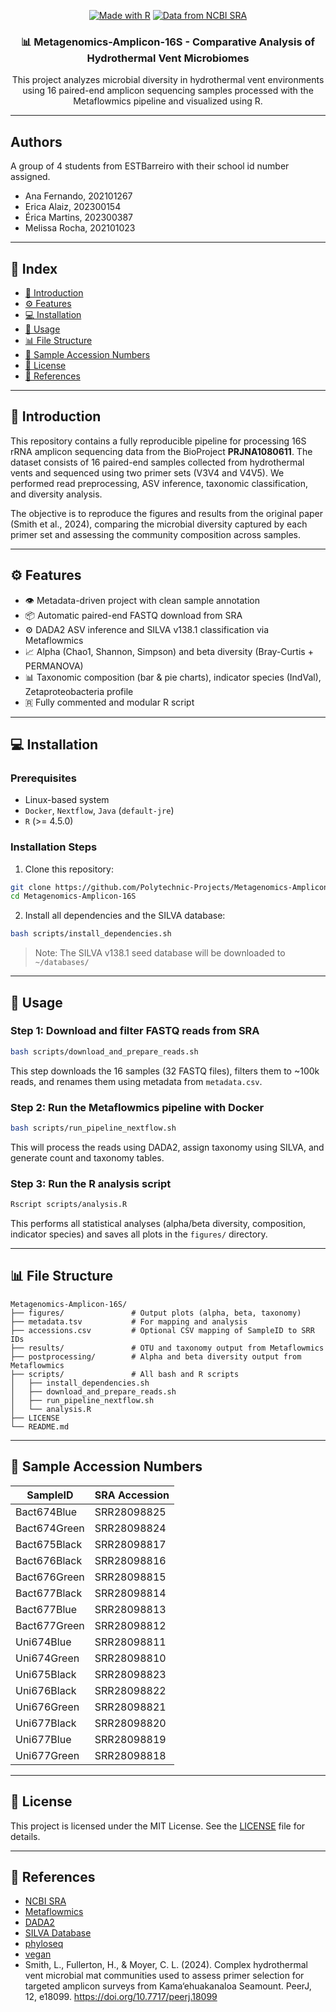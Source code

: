 <p align="center">
<a href="https://www.r-project.org/" title="Go to R homepage"><img src="https://img.shields.io/badge/Made%20with-R-FED564?logo=r&logoColor=white" alt="Made with R"></a>
<a href="https://www.ncbi.nlm.nih.gov/sra" title="NCBI SRA">
  <img src="https://img.shields.io/badge/Data%20from-NCBI%20SRA-FED564?logo=databricks&logoColor=white" alt="Data from NCBI SRA">
</a>
</p>

<h3 align="center">📊 Metagenomics-Amplicon-16S - Comparative Analysis of Hydrothermal Vent Microbiomes</h3>
<p align="center">
This project analyzes microbial diversity in hydrothermal vent environments using 16 paired-end amplicon sequencing samples processed with the Metaflowmics pipeline and visualized using R.
</p>

---

## Authors

A group of 4 students from ESTBarreiro with their school id number assigned.

- Ana Fernando, 202101267
- Erica Alaiz, 202300154
- Érica Martins, 202300387
- Melissa Rocha, 202101023


---

## 👋 Index

* [📅 Introduction](#-introduction)
* [⚙️ Features](#-features)
* [💻 Installation](#-installation)
* [🚀 Usage](#-usage)
* [📊 File Structure](#-file-structure)
* [📄 Sample Accession Numbers](#-sample-accession-numbers)
* [📜 License](#-license)
* [🔗 References](#-references)

---

## 📅 Introduction

This repository contains a fully reproducible pipeline for processing 16S rRNA amplicon sequencing data from the BioProject **PRJNA1080611**. The dataset consists of 16 paired-end samples collected from hydrothermal vents and sequenced using two primer sets (V3V4 and V4V5). We performed read preprocessing, ASV inference, taxonomic classification, and diversity analysis.

The objective is to reproduce the figures and results from the original paper (Smith et al., 2024), comparing the microbial diversity captured by each primer set and assessing the community composition across samples.

---

## ⚙️ Features

* 👁️ Metadata-driven project with clean sample annotation
* 📦 Automatic paired-end FASTQ download from SRA
* ⚙️ DADA2 ASV inference and SILVA v138.1 classification via Metaflowmics
* 📈 Alpha (Chao1, Shannon, Simpson) and beta diversity (Bray-Curtis + PERMANOVA)
* 📊 Taxonomic composition (bar & pie charts), indicator species (IndVal), Zetaproteobacteria profile
* 🇷 Fully commented and modular R script

---

## 💻 Installation

### Prerequisites

* Linux-based system
* `Docker`, `Nextflow`, `Java` (`default-jre`)
* `R` (>= 4.5.0)

### Installation Steps

1. Clone this repository:

```sh
git clone https://github.com/Polytechnic-Projects/Metagenomics-Amplicon-16S.git
cd Metagenomics-Amplicon-16S
```

2. Install all dependencies and the SILVA database:

```sh
bash scripts/install_dependencies.sh
```

> Note: The SILVA v138.1 seed database will be downloaded to `~/databases/`

---

## 🚀 Usage

### Step 1: Download and filter FASTQ reads from SRA

```sh
bash scripts/download_and_prepare_reads.sh
```

This step downloads the 16 samples (32 FASTQ files), filters them to \~100k reads, and renames them using metadata from `metadata.csv`.

### Step 2: Run the Metaflowmics pipeline with Docker

```sh
bash scripts/run_pipeline_nextflow.sh
```

This will process the reads using DADA2, assign taxonomy using SILVA, and generate count and taxonomy tables.

### Step 3: Run the R analysis script

```sh
Rscript scripts/analysis.R
```

This performs all statistical analyses (alpha/beta diversity, composition, indicator species) and saves all plots in the `figures/` directory.

---

## 📊 File Structure

```
Metagenomics-Amplicon-16S/
├── figures/               # Output plots (alpha, beta, taxonomy)
├── metadata.tsv           # For mapping and analysis
├── accessions.csv         # Optional CSV mapping of SampleID to SRR IDs
├── results/               # OTU and taxonomy output from Metaflowmics
├── postprocessing/        # Alpha and beta diversity output from Metaflowmics
├── scripts/               # All bash and R scripts
│   ├── install_dependencies.sh
│   ├── download_and_prepare_reads.sh
│   ├── run_pipeline_nextflow.sh
│   └── analysis.R
├── LICENSE
└── README.md
```

---

## 📄 Sample Accession Numbers

| SampleID        | SRA Accession |
|-----------------|----------------|
| Bact674Blue     | SRR28098825    |
| Bact674Green    | SRR28098824    |
| Bact675Black    | SRR28098817    |
| Bact676Black    | SRR28098816    |
| Bact676Green    | SRR28098815    |
| Bact677Black    | SRR28098814    |
| Bact677Blue     | SRR28098813    |
| Bact677Green    | SRR28098812    |
| Uni674Blue      | SRR28098811    |
| Uni674Green     | SRR28098810    |
| Uni675Black     | SRR28098823    |
| Uni676Black     | SRR28098822    |
| Uni676Green     | SRR28098821    |
| Uni677Black     | SRR28098820    |
| Uni677Blue      | SRR28098819    |
| Uni677Green     | SRR28098818    |

---
## 📜 License

This project is licensed under the MIT License. See the [LICENSE](LICENSE) file for details.

---

## 🔗 References

* [NCBI SRA](https://www.ncbi.nlm.nih.gov/sra)
* [Metaflowmics](https://github.com/hawaiidatascience/metaflowmics)
* [DADA2](https://benjjneb.github.io/dada2/)
* [SILVA Database](https://www.arb-silva.de/)
* [phyloseq](https://joey711.github.io/phyloseq/)
* [vegan](https://cran.r-project.org/web/packages/vegan/index.html)
* Smith, L., Fullerton, H., & Moyer, C. L. (2024). Complex hydrothermal vent microbial mat communities used to assess primer selection for targeted amplicon surveys from Kama‘ehuakanaloa Seamount. PeerJ, 12, e18099. https://doi.org/10.7717/peerj.18099
